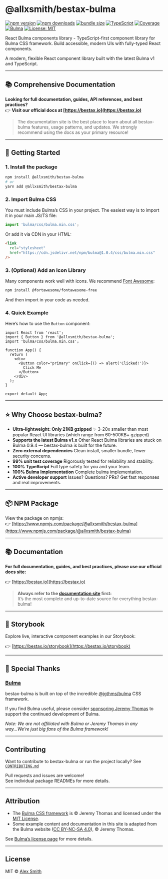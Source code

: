 # @allxsmith/bestax-bulma

[![npm version](https://img.shields.io/npm/v/@allxsmith/bestax-bulma.svg)](https://www.npmjs.com/package/@allxsmith/bestax-bulma)
[![npm downloads](https://img.shields.io/npm/dm/@allxsmith/bestax-bulma.svg)](https://www.npmjs.com/package/@allxsmith/bestax-bulma)
[![bundle size](https://img.shields.io/bundlephobia/minzip/@allxsmith/bestax-bulma.svg)](https://bundlephobia.com/package/@allxsmith/bestax-bulma)
[![TypeScript](https://img.shields.io/badge/TypeScript-100%25-blue.svg)](https://www.typescriptlang.org/)
[![Coverage](https://img.shields.io/badge/coverage-99%25-brightgreen.svg)](https://github.com/allxsmith/bestax)
[![Bulma](https://img.shields.io/badge/Bulma-v1.0+-00d1b2.svg)](https://bulma.io)
[![License: MIT](https://img.shields.io/badge/License-MIT-yellow.svg)](https://opensource.org/licenses/MIT)

React Bulma components library - TypeScript-first component library for Bulma CSS framework. Build accessible, modern UIs with fully-typed React components.

A modern, flexible React component library built with the latest Bulma v1 and TypeScript.

---

## 📚 Comprehensive Documentation

**Looking for full documentation, guides, API references, and best practices?**  
👉 **Visit our official docs at [https://bestax.io](https://bestax.io)**

> The documentation site is the best place to learn about all bestax-bulma features, usage patterns, and updates. We strongly recommend using the docs as your primary resource!

---

## 🚀 Getting Started

### 1. Install the package

```bash
npm install @allxsmith/bestax-bulma
# or
yarn add @allxsmith/bestax-bulma
```

### 2. Import Bulma CSS

You must include Bulma’s CSS in your project. The easiest way is to import it in your main JS/TS file:

```js
import 'bulma/css/bulma.min.css';
```

Or add it via CDN in your HTML:

```html
<link
  rel="stylesheet"
  href="https://cdn.jsdelivr.net/npm/bulma@1.0.4/css/bulma.min.css"
/>
```

### 3. (Optional) Add an Icon Library

Many components work well with icons. We recommend [Font Awesome](https://fontawesome.com/):

```bash
npm install @fortawesome/fontawesome-free
```

And then import in your code as needed.

### 4. Quick Example

Here’s how to use the `Button` component:

```tsx
import React from 'react';
import { Button } from '@allxsmith/bestax-bulma';
import 'bulma/css/bulma.min.css';

function App() {
  return (
    <div>
      <Button color="primary" onClick={() => alert('Clicked!')}>
        Click Me
      </Button>
    </div>
  );
}

export default App;
```

---

## ⭐ Why Choose bestax-bulma?

- **Ultra-lightweight: Only 21KB gzipped** ✨
  3-20x smaller than most popular React UI libraries (which range from 60-500KB+ gzipped)
- **Supports the latest Bulma v1.x**
  Other React Bulma libraries are stuck on Bulma 0.9.4 — bestax-bulma is built for the future.
- **Zero external dependencies**
  Clean install, smaller bundle, fewer security concerns.
- **99% unit test coverage**
  Rigorously tested for reliability and stability.
- **100% TypeScript**
  Full type safety for you and your team.
- **100% Bulma Implementation**
  Complete bulma implementation.
- **Active developer support**
  Issues? Questions? PRs? Get fast responses and real improvements.

---

## 📦 NPM Package

View the package on npmjs:  
👉 [https://www.npmjs.com/package/@allxsmith/bestax-bulma](https://www.npmjs.com/package/@allxsmith/bestax-bulma)

---

## 📚 Documentation

**For full documentation, guides, and best practices, please use our official docs site:**

👉 [https://bestax.io](https://bestax.io)

> **Always refer to the [documentation site](https://bestax.io) first:**  
> It’s the most complete and up-to-date source for everything bestax-bulma!

---

## 📖 Storybook

Explore live, interactive component examples in our Storybook:

👉 [https://bestax.io/storybook](https://bestax.io/storybook)

---

## 🙏 Special Thanks

### [Bulma](https://github.com/jgthms/bulma)

bestax-bulma is built on top of the incredible [@jgthms/bulma](https://github.com/jgthms/bulma) CSS framework.

If you find Bulma useful, please consider [sponsoring Jeremy Thomas](https://github.com/sponsors/jgthms) to support the continued development of Bulma.

_Note: We are not affiliated with Bulma or Jeremy Thomas in any way...We’re just big fans of the Bulma framework!_

---

## Contributing

Want to contribute to bestax-bulma or run the project locally? See [`CONTRIBUTING.md`](CONTRIBUTING.md)

Pull requests and issues are welcome!  
See individual package READMEs for more details.

---

## Attribution

- The [Bulma CSS framework](https://bulma.io) is © Jeremy Thomas and licensed under the [MIT License](https://github.com/jgthms/bulma/blob/master/LICENSE).
- Some example content and documentation in this site is adapted from the Bulma website ([CC BY-NC-SA 4.0](https://creativecommons.org/licenses/by-nc-sa/4.0/)), © Jeremy Thomas.

See [Bulma’s license page](https://github.com/jgthms/bulma/blob/main/LICENSE) for more details.

---

## License

MIT © [Alex Smith](https://github.com/allxsmith)
